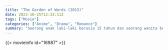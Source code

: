 ```yaml
---
title: "The Garden of Words (2013)"
date: 2023-10-25T12:33:11Z
tags: ["Movie"]
categories: ["Anime", "Drama", "Romance"]
summary: "Seorang anak laki-laki berusia 15 tahun dan seorang wanita berusia 27 tahun menemukan persahabatan yang tidak terduga pada suatu hari hujan di Taman Nasional Shinjuku Gyoen."
---
```


<mux-player stream-type="on-demand"
src="https://kp3d-my.sharepoint.com/personal/ryoo_kp3d_onmicrosoft_com/_layouts/15/download.aspx?share=EYj5vCMl4Y5Pqh7HgOlXiAYBJESlAJnd5xiDqm10WN3nkA" prefer-playback="mse" controls>

</mux-player>


{{< movieinfo id="16987" >}}

<script src="https://cdn.jsdelivr.net/npm/@mux/mux-player"></script>

<script type="application/ld+json ">
{
"@context": "https://schema.org/",
"@type": "VideoObject",
"name": "The Garden of Words (2013)",
"contentUrl": "https://stream.mux.com/OoV3BqHt5WyjXBcosgYElT9QqhNkjq01vGBoPQXixCss.m3u8",
"thumbnailUrl": "https://www.themoviedb.org/t/p/original/alALytPcaZyQkzOjnRgHMSRv8fq.jpg?width=314&fit_mode=preserve&time=25",
"uploadDate": "2023-10-25T12:33:11Z",
}

</script>